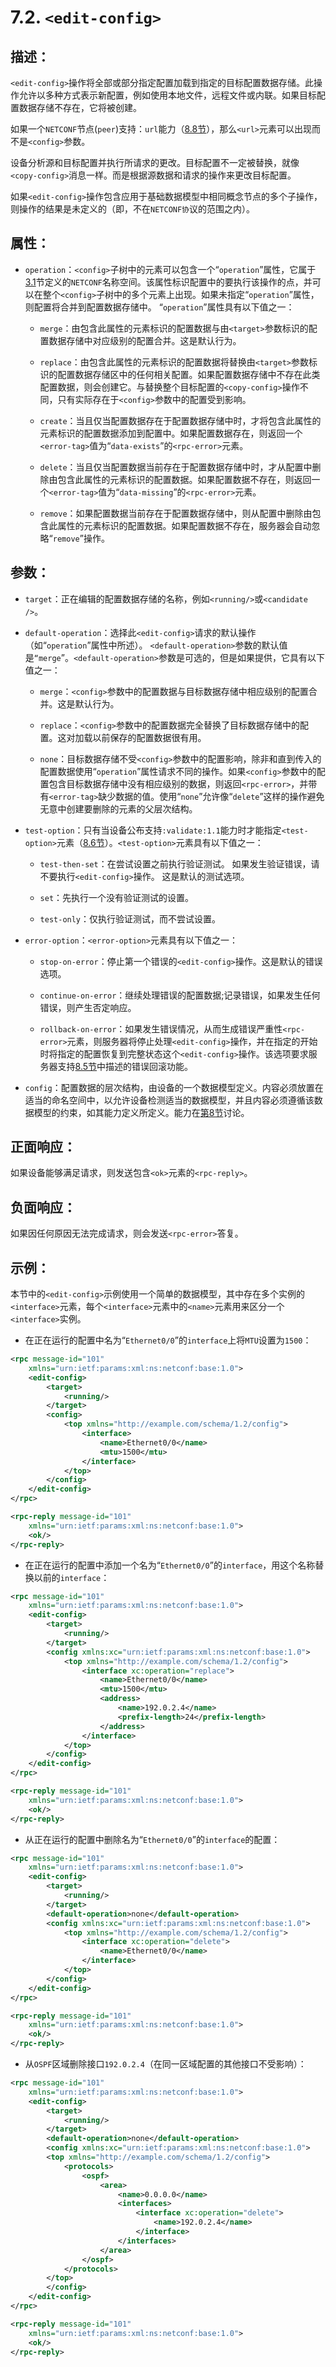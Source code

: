 # 7.2.  `<edit-config>`

## 描述：

`<edit-config>`操作将全部或部分指定配置加载到指定的目标配置数据存储。此操作允许以多种方式表示新配置，例如使用本地文件，远程文件或内联。如果目标配置数据存储不存在，它将被创建。

如果一个`NETCONF`节点(`peer`)支持：`url`能力（[8.8节](https://tools.ietf.org/html/rfc6241#section-8.8)），那么`<url>`元素可以出现而不是`<config>`参数。

设备分析源和目标配置并执行所请求的更改。目标配置不一定被替换，就像`<copy-config>`消息一样。而是根据源数据和请求的操作来更改目标配置。

如果`<edit-config>`操作包含应用于基础数据模型中相同概念节点的多个子操作，则操作的结果是未定义的（即，不在`NETCONF协`议​​的范围之内）。

## 属性：

- `operation`：`<config>`子树中的元素可以包含一个“`operation`”属性，它属于[3.1](https://tools.ietf.org/html/rfc6241#section-3.1)节定义的`NETCONF`名称空间。该属性标识配置中的要执行该操作的点，并可以在整个`<config>`子树中的多个元素上出现。如果未指定“`operation`”属性，则配置将合并到配置数据存储中。 “`operation`”属性具有以下值之一：

    - `merge`：由包含此属性的元素标识的配置数据与由`<target>`参数标识的配置数据存储中对应级别的配置合并。这是默认行为。

    - `replace`：由包含此属性的元素标识的配置数据将替换由`<target>`参数标识的配置数据存储区中的任何相关配置。如果配置数据存储中不存在此类配置数据，则会创建它。与替换整个目标配置的`<copy-config>`操作不同，只有实际存在于`<config>`参数中的配置受到影响。

    - `create`：当且仅当配置数据存在于配置数据存储中时，才将包含此属性的元素标识的配置数据添加到配置中。如果配置数据存在，则返回一个`<error-tag>`值为“`data-exists`”的`<rpc-error>`元素。

    - `delete`：当且仅当配置数据当前存在于配置数据存储中时，才从配置中删除由包含此属性的元素标识的配置数据。如果配置数据不存在，则返回一个`<error-tag>`值为“`data-missing`”的`<rpc-error>`元素。

    - `remove`：如果配置数据当前存在于配置数据存储中，则从配置中删除由包含此属性的元素标识的配置数据。如果配置数据不存在，服务器会自动忽略“`remove`”操作。

## 参数：

- `target`：正在编辑的配置数据存储的名称，例如`<running/>`或`<candidate />`。

- `default-operation`：选择此`<edit-config>`请求的默认操作（如“`operation`”属性中所述）。 `<default-operation>`参数的默认值是`“merge`”。`<default-operation>`参数是可选的，但是如果提供，它具有以下值之一：

    - `merge`：`<config>`参数中的配置数据与目标数据存储中相应级别的配置合并。这是默认行为。

    - `replace`：`<config>`参数中的配置数据完全替换了目标数据存储中的配置。这对加载以前保存的配置数据很有用。

    - `none`：目标数据存储不受`<config>`参数中的配置影响，除非和直到传入的配置数据使用“`operation`”属性请求不同的操作。如果`<config>`参数中的配置包含目标数据存储中没有相应级别的数据，则返回`<rpc-error>`，并带有`<error-tag>`缺少数据的值。使用“`none`”允许像“`delete`”这样的操作避免无意中创建要删除的元素的父层次结构。

- `test-option`：只有当设备公布支持`:validate:1.1`能力时才能指定`<test-option>`元素（[8.6节](https://tools.ietf.org/html/rfc6241#section-8.6)）。`<test-option>`元素具有以下值之一：

    - `test-then-set`：在尝试设置之前执行验证测试。 如果发生验证错误，请不要执行`<edit-config>`操作。 这是默认的测试选项。

    - `set`：先执行一个没有验证测试的设置。

    - `test-only`：仅执行验证测试，而不尝试设置。

- `error-option`：`<error-option>`元素具有以下值之一：

    - `stop-on-error`：停止第一个错误的`<edit-config>`操作。这是默认的错误选项。

    - `continue-on-error`：继续处理错误的配置数据;记录错误，如果发生任何错误，则产生否定响应。

    - `rollback-on-error`：如果发生错误情况，从而生成错误严重性`<rpc-error>`元素，则服务器将停止处理`<edit-config>`操作，并在指定的开始时将指定的配置恢复到完整状态这个`<edit-config>`操作。该选项要求服务器支持[8.5节](https://tools.ietf.org/html/rfc6241#section-8.5)中描述的错误回滚功能。

- `config`：配置数据的层次结构，由设备的一个数据模型定义。内容必须放置在适当的命名空间中，以允许设备检测适当的数据模型，并且内容必须遵循该数据模型的约束，如其能力定义所定义。能力在[第8节](https://tools.ietf.org/html/rfc6241#section-8)讨论。

## 正面响应：

如果设备能够满足请求，则发送包含`<ok>`元素的`<rpc-reply>`。

## 负面响应：

如果因任何原因无法完成请求，则会发送`<rpc-error>`答复。

## 示例：

本节中的`<edit-config>`示例使用一个简单的数据模型，其中存在多个实例的`<interface>`元素，每个`<interface>`元素中的`<name>`元素用来区分一个`<interface>`实例。

- 在正在运行的配置中名为“`Ethernet0/0`”的`interface`上将`MTU`设置为`1500`：

```xml
<rpc message-id="101"
    xmlns="urn:ietf:params:xml:ns:netconf:base:1.0">
    <edit-config>
        <target>
            <running/>
        </target>
        <config>
            <top xmlns="http://example.com/schema/1.2/config">
                <interface>
                    <name>Ethernet0/0</name>
                    <mtu>1500</mtu>
                </interface>
            </top>
        </config>
    </edit-config>
</rpc>

<rpc-reply message-id="101"
    xmlns="urn:ietf:params:xml:ns:netconf:base:1.0">
    <ok/>
</rpc-reply>
```

- 在正在运行的配置中添加一个名为“`Ethernet0/0`”的`interface`，用这个名称替换以前的`interface`：

```xml
<rpc message-id="101"
    xmlns="urn:ietf:params:xml:ns:netconf:base:1.0">
    <edit-config>
        <target>
            <running/>
        </target>
        <config xmlns:xc="urn:ietf:params:xml:ns:netconf:base:1.0">
            <top xmlns="http://example.com/schema/1.2/config">
                <interface xc:operation="replace">
                    <name>Ethernet0/0</name>
                    <mtu>1500</mtu>
                    <address>
                        <name>192.0.2.4</name>
                        <prefix-length>24</prefix-length>
                    </address>
                </interface>
            </top>
        </config>
    </edit-config>
</rpc>

<rpc-reply message-id="101"
    xmlns="urn:ietf:params:xml:ns:netconf:base:1.0">
    <ok/>
</rpc-reply>
```

- 从正在运行的配置中删除名为“`Ethernet0/0`”的`interface`的配置：

```xml
<rpc message-id="101"
    xmlns="urn:ietf:params:xml:ns:netconf:base:1.0">
    <edit-config>
        <target>
            <running/>
        </target>
        <default-operation>none</default-operation>
        <config xmlns:xc="urn:ietf:params:xml:ns:netconf:base:1.0">
            <top xmlns="http://example.com/schema/1.2/config">
                <interface xc:operation="delete">
                    <name>Ethernet0/0</name>
                </interface>
            </top>
        </config>
    </edit-config>
</rpc>

<rpc-reply message-id="101"
    xmlns="urn:ietf:params:xml:ns:netconf:base:1.0">
    <ok/>
</rpc-reply>
```

- 从`OSPF`区域删除接口`192.0.2.4`（在同一区域配置的其他接口不受影响）：

```xml
<rpc message-id="101"
    xmlns="urn:ietf:params:xml:ns:netconf:base:1.0">
    <edit-config>
        <target>
            <running/>
        </target>
        <default-operation>none</default-operation>
        <config xmlns:xc="urn:ietf:params:xml:ns:netconf:base:1.0">
        <top xmlns="http://example.com/schema/1.2/config">
            <protocols>
                <ospf>
                    <area>
                        <name>0.0.0.0</name>
                        <interfaces>
                            <interface xc:operation="delete">
                                <name>192.0.2.4</name>
                            </interface>
                        </interfaces>
                    </area>
                </ospf>
            </protocols>
        </top>
        </config>
    </edit-config>
</rpc>

<rpc-reply message-id="101"
    xmlns="urn:ietf:params:xml:ns:netconf:base:1.0">
    <ok/>
</rpc-reply>
```
